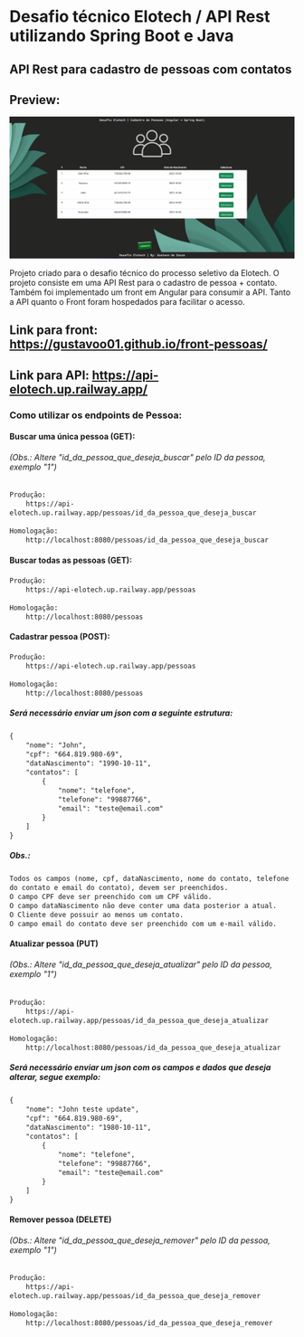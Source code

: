 # Desafio técnico Elotech / API Rest utilizando Spring Boot e Java 
## API Rest para cadastro de pessoas com contatos

## Preview:

<img src="/assets/front.gif">

Projeto criado para o desafio técnico do processo seletivo da Elotech.
O projeto consiste em uma API Rest para o cadastro de pessoa + contato.
Também foi implementado um front em Angular para consumir a API.
Tanto a API quanto o Front foram hospedados para facilitar o acesso.

## Link para front: https://gustavoo01.github.io/front-pessoas/
## Link para API: https://api-elotech.up.railway.app/

### Como utilizar os endpoints de Pessoa:

#### Buscar uma única pessoa (GET):
###### (Obs.: Altere "id_da_pessoa_que_deseja_buscar" pelo ID da pessoa, exemplo "1")
	Produção:
		https://api-elotech.up.railway.app/pessoas/id_da_pessoa_que_deseja_buscar

	Homologação:
		http://localhost:8080/pessoas/id_da_pessoa_que_deseja_buscar
	

#### Buscar todas as pessoas (GET):
	Produção:
		https://api-elotech.up.railway.app/pessoas

	Homologação:
		http://localhost:8080/pessoas

#### Cadastrar pessoa (POST):
	Produção:
		https://api-elotech.up.railway.app/pessoas

	Homologação:
		http://localhost:8080/pessoas

##### Será necessário enviar um json com a seguinte estrutura:

```
{
    "nome": "John",
    "cpf": "664.819.980-69",
    "dataNascimento": "1990-10-11",
    "contatos": [
        {
            "nome": "telefone",
            "telefone": "99887766",
            "email": "teste@email.com"
        }
    ]
}
```
#####	Obs.: 
	Todos os campos (nome, cpf, dataNascimento, nome do contato, telefone do contato e email do contato), devem ser preenchidos.
	O campo CPF deve ser preenchido com um CPF válido.
	O campo dataNascimento não deve conter uma data posterior a atual.
	O Cliente deve possuir ao menos um contato.
	O campo email do contato deve ser preenchido com um e-mail válido.

#### Atualizar pessoa (PUT)
###### (Obs.: Altere "id_da_pessoa_que_deseja_atualizar" pelo ID da pessoa, exemplo "1")
	Produção:
		https://api-elotech.up.railway.app/pessoas/id_da_pessoa_que_deseja_atualizar

	Homologação:
		http://localhost:8080/pessoas/id_da_pessoa_que_deseja_atualizar

##### Será necessário enviar um json com os campos e dados que deseja alterar, segue exemplo:

```
{
    "nome": "John teste update",
    "cpf": "664.819.980-69",
    "dataNascimento": "1980-10-11",
    "contatos": [
        {
            "nome": "telefone",
            "telefone": "99887766",
            "email": "teste@email.com"
        }
    ]
}
```
#### Remover pessoa (DELETE)
###### (Obs.: Altere "id_da_pessoa_que_deseja_remover" pelo ID da pessoa, exemplo "1")
	Produção:
		https://api-elotech.up.railway.app/pessoas/id_da_pessoa_que_deseja_remover

	Homologação:
		http://localhost:8080/pessoas/id_da_pessoa_que_deseja_remover